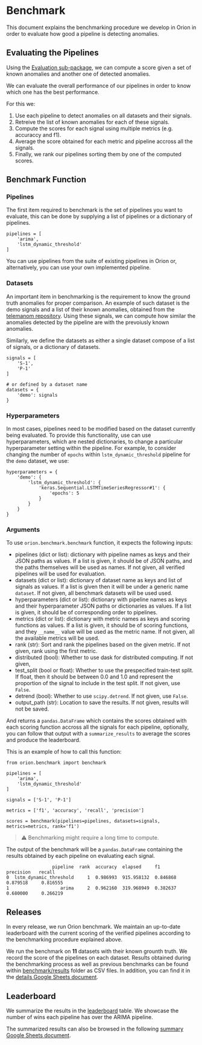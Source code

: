 # Benchmark

This document explains the benchmarking procedure we develop in Orion in order to evaluate how good a pipeline is detecting anomalies.

## Evaluating the Pipelines

Using the [Evaluation sub-package](orion/evaluation), we can compute a score given a set of known anomalies and another one of detected anomalies. 

We can evaluate the overall performance of 
our pipelines in order to know which one has the best performance.

For this we:

1. Use each pipeline to detect anomalies on all datasets and their signals.
2. Retreive the list of known anomalies for each of these signals.
3. Compute the scores for each signal using multiple metrics (e.g. accuraccy and f1).
4. Average the score obtained for each metric and pipeline accross all the signals.
5. Finally, we rank our pipelines sorting them by one of the computed scores.

## Benchmark Function

### Pipelines
The first item required to benchmark is the set of pipelines you want to evaluate, this can be done by supplying a list of pipelines or a dictionary of pipelines.

```python3
pipelines = [ 
    'arima',
    'lstm_dynamic_threshold'
]
```
You can use pipelines from the suite of existing pipelines in Orion or, alternatively, you can use your own implemented pipeline. 

### Datasets
An important item in benchmarking is the requirement to know the ground truth anomalies for proper comparison. 
An example of such dataset is the demo signals and a list of their known anomalies, obtained from
the [telemanom repository](https://github.com/khundman/telemanom/blob/master/labeled_anomalies.csv).
Using these signals, we can compute how similar the anomalies detected by the pipeline are with the prevoiusly known
anomalies.

Similarly, we define the datasets as either a single dataset compose of a list of signals, or a dictionary of datasets.
```python3
signals = [
    'S-1',
    'P-1'
]

# or defined by a dataset name
datasets = {
	'demo': signals
}
```

### Hyperparameters
In most cases, pipelines need to be modified based on the dataset currently being evaluated. To provide this functionality, use can use hyperparameters, which are nested dictionaries, to change a particular hyperparameter setting within the pipeline.
For example, to consider changing the number of ``epochs``  within ``lstm_dynamic_threshold`` pipeline for the ``demo`` dataset, we use:
```python3
hyperparameters = {
	'demo': {
		'lstm_dynamic_threshold': {
			'keras.Sequential.LSTMTimeSeriesRegressor#1': {
				'epochs': 5
			}
		}
	}
}
```

### Arguments
To use ``orion.benchmark.benchmark`` function, it expects the following inputs:

* pipelines (dict or list): dictionary with pipeline names as keys and their
 JSON paths as values. If a list is given, it should be of JSON paths,
 and the paths themselves will be used as names. If not given, all verified
 pipelines will be used for evaluation.
* datasets (dict or list): dictionary of dataset name as keys and list of signals as 
 values. If a list is given then it will be under a generic name `dataset`.
 If not given, all benchmark datasets will be used used.
* hyperparameters (dict or list): dictionary with pipeline names as keys
 and their hyperparameter JSON paths or dictionaries as values. If a list is
 given, it should be of corresponding order to pipelines.
* metrics (dict or list): dictionary with metric names as keys and
 scoring functions as values. If a list is given, it should be of scoring
 functions, and they ``__name__`` value will be used as the metric name.
 If not given, all the available metrics will be used.
* rank (str): Sort and rank the pipelines based on the given metric.
 If not given, rank using the first metric.
* distributed (bool): Whether to use dask for distributed computing. If not given,
* test_split (bool or float): Whether to use the prespecified train-test split. If float, then it should be between 0.0 and 1.0 and represent the proportion of the signal to include in the test split. If not given, use ``False``.
* detrend (bool): Whether to use ``scipy.detrend``. If not given, use ``False``.
* output_path (str): Location to save the results. If not given, results will not be saved.

And returns a ``pandas.DataFrame`` which contains the scores obtained with each scoring function 
accross all the signals for each pipeline, optionally, you can follow that output with a 
``summarize_results`` to average the scores and produce the leaderboard.

This is an example of how to call this function:

```python3
from orion.benchmark import benchmark

pipelines = [
    'arima',
    'lstm_dynamic_threshold'
]

signals = ['S-1', 'P-1']

metrics = ['f1', 'accuracy', 'recall', 'precision']

scores = benchmark(pipelines=pipelines, datasets=signals, metrics=metrics, rank='f1')

```
> :warning: Benchmarking might require a long time to compute.

The output of the benchmark will be a ``pandas.DataFrame`` containing the results obtained by each pipeline on evaluating each signal.
```
                 pipeline  rank  accuracy  elapsed     f1         precision   recall   
0  lstm_dynamic_threshold     1  0.986993  915.958132  0.846868   0.879518     0.816555
1                   arima     2  0.962160  319.968949  0.382637   0.680000     0.266219 
```

## Releases
In every release, we run Orion benchmark. We maintain an up-to-date leaderboard with the current scoring of the verified pipelines according to the benchmarking procedure explained above.

We run the benchmark on **11** datasets with their known grounth truth. We record the score of the pipelines on each dataset. 
Results obtained during the benchmarking process as well as previous benchmarks can be found 
within [benchmark/results](benchmark/results) folder as CSV files. In addition, you can find it in the [details Google Sheets document](https://docs.google.com/spreadsheets/d/1HaYDjY-BEXEObbi65fwG0om5d8kbRarhpK4mvOZVmqU/edit?usp=sharing).

## Leaderboard
We summarize the results in the [leaderboard](benchmark/leaderboard.md) table. We showcase the number of wins each pipeline has over the ARIMA pipeline.

The summarized results can also be browsed in the following [summary Google Sheets document](https://docs.google.com/spreadsheets/d/1ZPUwYH8LhDovVeuJhKYGXYny7472HXVCzhX6D6PObmg/edit?usp=sharing).
